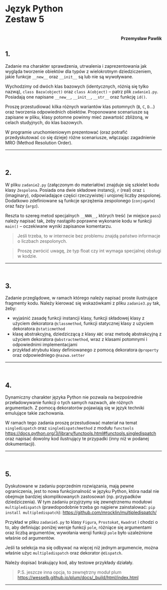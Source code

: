 # **Język Python** <br/> **Zestaw 5**
<br>
<div style="text-align: right"><b>Przemysław Pawlik</b></div>

## **1.**
Zadanie ma charakter sprawdzenia, utrwalenia i zaprezentowania jak wygląda tworzenie obiektów dla typów z wielokrotnym dziedziczeniem, jakie funkcje `__new__` oraz `__init__` są lub nie są wywoływane. 

Wychodzimy od dwóch klas bazowych (identycznych, różnią się tylko nazwą), `class Baza(object)` oraz `class A(object)` – patrz plik `zadanie1.py`. Posiadają one napisane `__new__`, `__init__`, `__str__` oraz funkcję `id()`. 

Proszę przestudiować kilka różnych wariantów klas potomnych (`B`, `C`, `D`…) oraz tworzenia odpowiednich obiektów. Proponowane scenariusze są zapisane
w pliku, klasy potomne powinny mieć zawartość zbliżoną, w celach studyjnych, do klas bazowych. 

W programie uruchomieniowym prezentować (oraz potrafić przedyskutować co się dzieje) różne scenariusze, włączając zagadnienie MRO (Method Resolution Order).

----------
<br>

## **2.**
W pliku `zadanie2.py` (załączonym do materiałów) znajduje się szkielet kodu klasy `Zespolona`. Posiada ona dwie składowe instancji, `r` (real) oraz `i` (imaginary), odpowiadające części rzeczywistej i urojonej liczby zespolonej. Dodatkowo zdefiniowane są funkcje sprzężenia zespolonego (`conjugate`) oraz fazy (`argz`). 

Reszta to szereg metod specjalnych `__NNN__`, których treść (w miejsce `pass`) należy napisać tak, żeby nastąpiło poprawne wykonanie kodu w funkcji `main()` – oczekiwane wyniki zapisanow komentarzu. 

>Jeśli trzeba, to w internecie bez problemu znajdą państwo informacje o liczbach zespolonych. 

>Proszę zwrócić uwagę, że typ float czy int wymaga specjalnej obsługi w kodzie.

----------
<br>

## **3.**
Zadanie przeglądowe, w ramach którego należy napisać proste ilustrujące fragmenty kodu. Należy kierować się wskazówkami z pliku `zadanie3.py` tak, żeby:
* wyjaśnić zasadę funkcji instancji klasy, funkcji składowej klasy z użyciem dekoratora `@classmethod`, funkcji statycznej klasy z użyciem dekoratora `@staticmethod`
* klasę abstrakcyjną, dziedziczącą z klasy `ABC` oraz metodę abstrakcyjną z użyciem dekoratora `@abstractmethod`, wraz z klasami potomnymi i odpowiednimi implementacjami
* przykład atrybutu klasy definiowanego z pomocą dekoratora `@property` oraz odpowiedniego `@nazwa.setter`

----------
<br>

## **4.**
Dynamiczny charakter języka Python nie pozwala na bezpośrednie przeładowywanie funkcji o tych samych nazwach, ale różnych argumentach. Z pomocą dekoratorów pojawiają się w język techniki emulujące takie zachowania. 

W ramach tego zadania proszę przestudiować materiał na temat `singledispatch` oraz `singledispatchmethod` z modułu `functools` https://docs.python.org/3/library/functools.html#functools.singledispatch oraz napisać dowolny kod ilustrujący te przypadki (inny niż w podanej dokumentacji).

----------
<br>

## **5.**
Dyskutowane w zadaniu poprzednim rozwiązania, mają pewne ograniczenia, jest to nowa funkcjonalność w języku Python, która nadal nie obejmuje bardziej skomplikowanych zastosowań (np. przypadków dziedziczenia). W tym zadaniu przyjrzymy się zewnętrznemu modułowi `multipledispatch` (prawdopodobnie trzeba go najpierw zainstalować: `pip install multipledispatch`): https://github.com/mrocklin/multipledispatch/

Przykład w pliku `zadanie5.py` to klasy `Figura`, `Prostokat`, `Kwadrat` i chodzi o to, aby definiując poniżej wersje funkcji `pole`, różniące się argumentami oraz liczbą argumentów, wywołania wersji funkcji `pole` było uzależnione właśnie od argumentów. 

Jeśli ta selekcja ma się odbywać na więcej niż jednym argumencie, można właśnie użyc `multipledispatch` oraz dekorator `@dispatch`. 

Należy dopisać brakujący kod, aby testowe przykłady działały. 

> P.S. jeszcze inna opcja, to zewnętrzny moduł plum https://wesselb.github.io/plum/docs/_build/html/index.html

----------
<br>